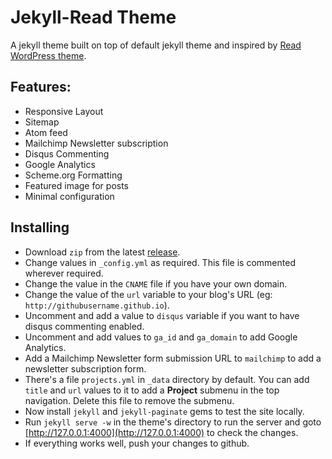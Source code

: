 # Jekyll-Read Theme

A jekyll theme built on top of default jekyll theme and inspired by [Read WordPress theme](http://themes.pixelwars.org/read-wp/).

## Features:

* Responsive Layout
* Sitemap
* Atom feed
* Mailchimp Newsletter subscription
* Disqus Commenting
* Google Analytics
* Scheme.org Formatting
* Featured image for posts
* Minimal configuration

## Installing

* Download `zip` from the latest [release](https://github.com/brijeshb42/Jekyll-Read/releases).
* Change values in `_config.yml` as required. This file is commented wherever required.
* Change the value in the `CNAME` file if you have your own domain.
* Change the value of the `url` variable to your blog's URL (eg: `http://githubusername.github.io`).
* Uncomment and add a value to `disqus` variable if you want to have disqus commenting enabled.
* Uncomment and add values to `ga_id` and `ga_domain` to add Google Analytics.
* Add a Mailchimp Newsletter form submission URL to `mailchimp` to add a newsletter subscription form.
* There's a file `projects.yml` in `_data` directory by default. You can add `title` and `url` values to it to add a **Project** submenu in the top navigation. Delete this file to remove the submenu.
* Now install `jekyll` and `jekyll-paginate` gems to test the site locally.
* Run `jekyll serve -w` in the theme's directory to run the server and goto [http://127.0.0.1:4000](http://127.0.0.1:4000) to check the changes.
* If everything works well, push your changes to github.
